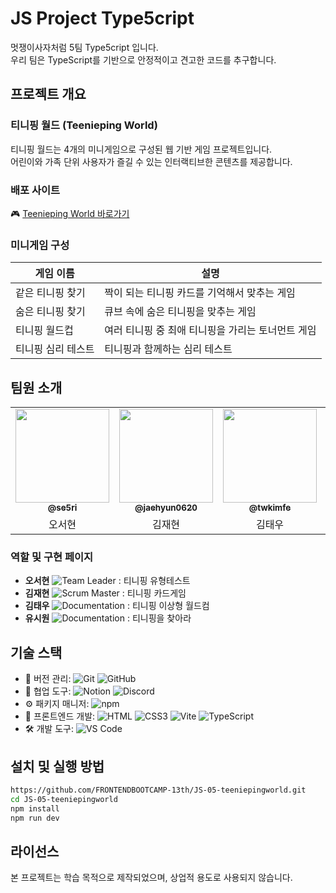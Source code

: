 # JS Project Type5cript

멋쟁이사자처럼 5팀 Type5cript 입니다.  
우리 팀은 TypeScript를 기반으로 안정적이고 견고한 코드를 추구합니다.

## 프로젝트 개요

### 티니핑 월드 (Teenieping World)

티니핑 월드는 4개의 미니게임으로 구성된 웹 기반 게임 프로젝트입니다.  
어린이와 가족 단위 사용자가 즐길 수 있는 인터랙티브한 콘텐츠를 제공합니다.

 ### 배포 사이트

🎮 [Teenieping World 바로가기](https://teeniepingworld.netlify.app/) 

### 미니게임 구성

| 게임 이름          | 설명                                              |
| ------------------ | ------------------------------------------------- |
| 같은 티니핑 찾기   | 짝이 되는 티니핑 카드를 기억해서 맞추는 게임      |
| 숨은 티니핑 찾기   | 큐브 속에 숨은 티니핑을 맞추는 게임               |
| 티니핑 월드컵      | 여러 티니핑 중 최애 티니핑을 가리는 토너먼트 게임 |
| 티니핑 심리 테스트 | 티니핑과 함께하는 심리 테스트                     |

## 팀원 소개

<table>
  <tbody>
    <tr>
      <td align="center"><a href="https://github.com/se5ri"><img src="https://avatars.githubusercontent.com/u/198020557?v=4" width="150" height="150" alt=""/><br /><sub><b> @se5ri </b></a></td>
      <td align="center"><a href="https://github.com/jaehyun0620"><img src="https://avatars.githubusercontent.com/u/68936398?v=4" width="150" height="150" alt=""/><br /><sub><b> @jaehyun0620 </b></a></td>
      <td align="center"><a href="https://github.com/twkimfe"><img src="https://avatars.githubusercontent.com/u/180376076?v=4" width="150" height="150" alt=""/><br /><sub><b> @twkimfe </b></a></td>
      <td align="center"><a href="https://github.com/SiwonYoo"><img src="https://avatars.githubusercontent.com/u/90040577?v=4" width="150" height="150" alt=""/><br /><sub><b> @SiwonYoo </b></a></td>
    </tr>
    <tr>
      <td align="center">오서현</td>
      <td align="center">김재현</td>
      <td align="center">김태우</td>
      <td align="center">유시원</td>
    </tr>
  </tbody>
</table>

### 역할 및 구현 페이지

- **오서현** ![Team Leader](https://img.shields.io/badge/Team%20Leader-FF5733?style=flat) : 티니핑 유형테스트
- **김재현** ![Scrum Master](https://img.shields.io/badge/Scrum%20Master-1E90FF?style=flat) : 티니핑 카드게임
- **김태우** ![Documentation](https://img.shields.io/badge/Documentation-4CAF50?style=flat) : 티니핑 이상형 월드컴
- **유시원** ![Documentation](https://img.shields.io/badge/Documentation-4CAF50?style=flat) : 티니핑을 찾아라

## 기술 스택

- 📂 버전 관리: ![Git](https://img.shields.io/badge/Git-F05032style=flat&logo=git&logoColor=white) ![GitHub](https://img.shields.io/badge/GitHub-181717?style=flat&logo=github&logoColor=white)
- 🤝 협업 도구: ![Notion](https://img.shields.io/badge/Notion-000000?style=flat&logo=notion&logoColor=white) ![Discord](https://img.shields.io/badge/Discord-5865F2?style=flat&logo=discord&logoColor=white)
- ⚙️ 패키지 매니저: ![npm](https://img.shields.io/badge/npm-CB3837?style=flat&logo=npm&logoColor=white)
- 🎨 프론트엔드 개발: ![HTML](https://img.shields.io/badge/HTML-E34F26?style=flat&logo=html5&logoColor=white) ![CSS3](https://img.shields.io/badge/CSS3-1572B6?style=flat&logo=css3&logoColor=white) ![Vite](https://img.shields.io/badge/Vite-646CFF?style=flat&logo=vite&logoColor=white) ![TypeScript](https://img.shields.io/badge/TypeScript-3178C6?style=flat&logo=typescript&logoColor=white)
- 🛠 개발 도구: ![VS Code](https://img.shields.io/badge/VS%20Code-007ACC?style=flat&logo=visualstudiocode&logoColor=white)

## 설치 및 실행 방법

```bash
https://github.com/FRONTENDBOOTCAMP-13th/JS-05-teeniepingworld.git
cd JS-05-teeniepingworld
npm install
npm run dev
```

## 라이선스

본 프로젝트는 학습 목적으로 제작되었으며, 상업적 용도로 사용되지 않습니다.
